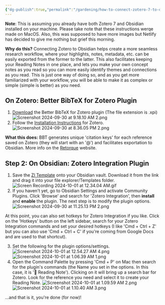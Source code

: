 ```yaml
---
{"dg-publish":true,"permalink":"/gardening/how-to-connect-zotero-7-to-obsidian-mac-os/","created":"2024-09-30T09:11:48.620+08:00","updated":"2024-10-01T09:50:48.369+08:00"}
---
```



**Note**: This is assuming you already have both Zotero 7 and Obsidian installed on your machine. Please take note that these instructions werqe made on MacOS. Also, this was supposed to have more images but Netlify has decided to give me nothing but grief this morning.

**Why do this?** Connecting Zotero to Obsidian helps create a more seamless research workflow, where your highlights, notes, metadata, etc. can be easily exported from the former to the latter. This also facilitates keeping your Reading Notes in one place, and lets you make your own concept notes as you read so you can more easily identify themes and connections as you read. This is just one way of doing so, and as you get more familiarized with your workflow, you will be able to make it as complex or simple (simple is better) as you need.

## On Zotero: Better BibTeX for Zotero Plugin
1. [Download](https://github.com/retorquere/zotero-better-bibtex/releases/tag/v6.7.238) the Better BibTeX for Zotero plugin (The file extension is .xpi)
![Screenshot 2024-09-30 at 9.18.10 AM 2.png](/img/user/Extras/Screenshot%202024-09-30%20at%209.18.10%20AM%202.png)
2. Follow the [Installation Instructions](https://retorque.re/zotero-better-bibtex/installation/) for Zotero. 
![Screenshot 2024-09-30 at 8.36.05 PM 2.png](/img/user/Extras/Screenshot%202024-09-30%20at%208.36.05%20PM%202.png)

**What this does:** BBT generates unique 'citation keys' for each reference saved on Zotero (they will start with an '@') and facilitates exportation to Obsidian. More info on the [Retorque](https://retorque.re/zotero-better-bibtex/index.html) website.

## Step 2: On Obsidian: Zotero Integration Plugin

1. Save the [ZI Template](https://drive.google.com/file/d/1xiPVCoDMWQTC4p2AQZTNqjsUrE098JVZ/view?usp=sharing) onto your Obsidian vault. Download it from the link and drag it into your file explorer/Templates folder.![Screen Recording 2024-10-01 at 12.34.04 AM.gif](/img/user/Extras/Screen%20Recording%202024-10-01%20at%2012.34.04%20AM.gif)
3. If you haven't yet, go to Obsidian Settings and activate Community Plugins. Click 'Browse' and search for 'Zotero Integration', then **install** and **enable** the plugin. The next step is to modify the plugin options.
![Screenshot 2024-09-30 at 11.25.13 PM 2.png](/img/user/Extras/Screenshot%202024-09-30%20at%2011.25.13%20PM%202.png)

At this point, you can also set hotkeys for Zotero Integration if you like. Click on the 'Hotkeys' button on the left sidebar, search for your Zotero Integration commands and set your desired hotkeys (I like 'Cmd + Ctrl + Z' but you can also use 'Cmd + Ctrl + C' if you're coming from Google Docs and are used to that shortcut).

3. Set the following for the plugin options/settings. 
![Screenshot 2024-10-01 at 12.54.27 AM 4.png](/img/user/Extras/Screenshot%202024-10-01%20at%2012.54.27%20AM%204.png)
![Screenshot 2024-10-01 at 1.06.39 AM 1.png](/img/user/Extras/Screenshot%202024-10-01%20at%201.06.39%20AM%201.png)
4. Open the Command Palette by pressing 'Cmd + P' on Mac then search for the plugin's commands (the Name you set in the options. In this case, it is '📖 Reading Note'). Clicking on it will bring up a search bar for Zotero. Look for the reference you need and select it to create your Reading Note.
![Screenshot 2024-10-01 at 1.09.59 AM 2.png](/img/user/Extras/Screenshot%202024-10-01%20at%201.09.59%20AM%202.png)
![Screenshot 2024-10-01 at 1.10.40 AM 3.png](/img/user/Extras/Screenshot%202024-10-01%20at%201.10.40%20AM%203.png)

...and that is it, you're done (for now)!

